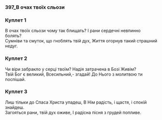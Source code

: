### 397_В очах твоїх сльози
### Куплет 1
В очах твоїх сльози чому так блищать? І рани сердечні невпинно болять?<br/>Сумніви та смуток, що гноблять твій дух, Життя огорнув такий страшний недуг.
### Куплет 2
Чи віри забракло у серці твоїм? Надія затрачена в Бозі Живім? <br/>Твій Бог є великий, Всесильний,- згадай! До Нього з молитвою ти поспішай.
### Куплет 3
Лиш тільки до Спаса Христа упадеш, В Нім радість, і щастя, і спокій знайдеш. <br/>Загояться рани, твій дух оживе, І радісна пісня з грудей попливе.
